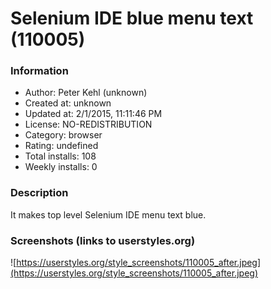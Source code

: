 # Selenium IDE blue menu text (110005)

### Information
- Author: Peter Kehl (unknown)
- Created at: unknown
- Updated at: 2/1/2015, 11:11:46 PM
- License: NO-REDISTRIBUTION
- Category: browser
- Rating: undefined
- Total installs: 108
- Weekly installs: 0


### Description
It makes top level Selenium IDE menu text blue.


### Screenshots (links to userstyles.org)
![https://userstyles.org/style_screenshots/110005_after.jpeg](https://userstyles.org/style_screenshots/110005_after.jpeg)


